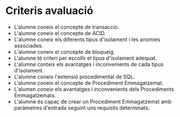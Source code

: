 # Criteris avaluació

* L'alumne coneix el concepte de transacció.
* L'alumne coneix el concepte de ACID.
* L'alumne coneix els diferents tipus d'isolament i les anomies associades.
* L'alumne coneix el concepte de bloqueig.
* L'alumne té criteri per escollir el tipus d'isolament adequat.
* L'alumne conteix els avantatges i inconvenients de cada tipus d'isolament.
* L'alumne coneix l'extensió procedimental de SQL.
* L'alumne coneix el concepte de Procediment Emmagatzemat.
* L'alumen coneix els avantatges i inconvenients dels Procediments Emmagatzemats.
* L'alumne és capaç de crear un Procediment Emmagatzemat amb paràmetres d'entrada seguint uns requisits determinats.